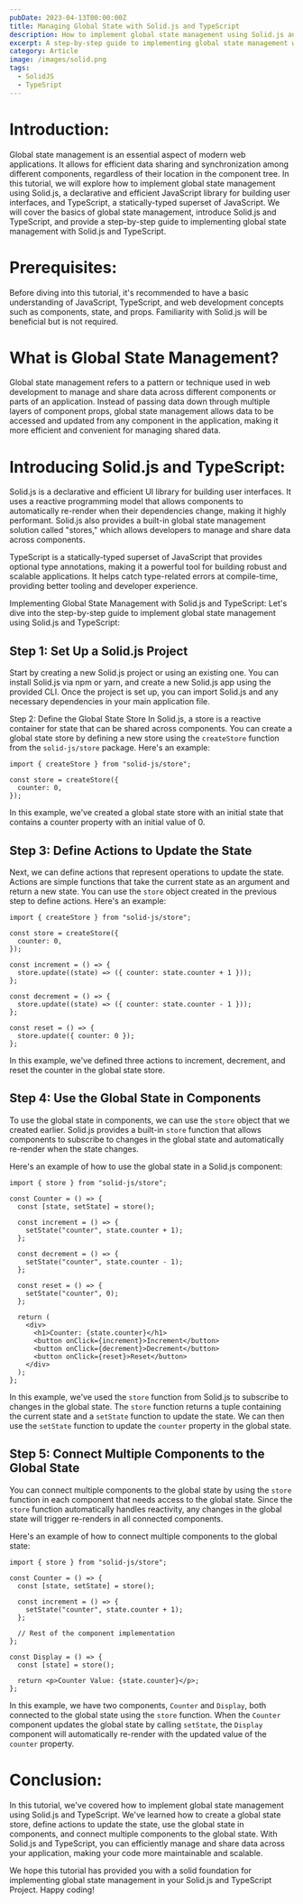 ```yaml
---
pubDate: 2023-04-13T00:00:00Z
title: Managing Global State with Solid.js and TypeScript
description: How to implement global state management using Solid.js and TypeScript.
excerpt: A step-by-step guide to implementing global state management with Solid.js and TypeScript.
category: Article
image: /images/solid.png
tags:
  - SolidJS
  - TypeSript
---
```


# Introduction:

Global state management is an essential aspect of modern web applications. It allows for efficient data sharing and synchronization among different components, regardless of their location in the component tree. In this tutorial, we will explore how to implement global state management using Solid.js, a declarative and efficient JavaScript library for building user interfaces, and TypeScript, a statically-typed superset of JavaScript. We will cover the basics of global state management, introduce Solid.js and TypeScript, and provide a step-by-step guide to implementing global state management with Solid.js and TypeScript.

# Prerequisites:

Before diving into this tutorial, it's recommended to have a basic understanding of JavaScript, TypeScript, and web development concepts such as components, state, and props. Familiarity with Solid.js will be beneficial but is not required.

# What is Global State Management?

Global state management refers to a pattern or technique used in web development to manage and share data across different components or parts of an application. Instead of passing data down through multiple layers of component props, global state management allows data to be accessed and updated from any component in the application, making it more efficient and convenient for managing shared data.

# Introducing Solid.js and TypeScript:

Solid.js is a declarative and efficient UI library for building user interfaces. It uses a reactive programming model that allows components to automatically re-render when their dependencies change, making it highly performant. Solid.js also provides a built-in global state management solution called "stores," which allows developers to manage and share data across components.

TypeScript is a statically-typed superset of JavaScript that provides optional type annotations, making it a powerful tool for building robust and scalable applications. It helps catch type-related errors at compile-time, providing better tooling and developer experience.

Implementing Global State Management with Solid.js and TypeScript:
Let's dive into the step-by-step guide to implement global state management using Solid.js and TypeScript:

## Step 1: Set Up a Solid.js Project

Start by creating a new Solid.js project or using an existing one. You can install Solid.js via npm or yarn, and create a new Solid.js app using the provided CLI. Once the project is set up, you can import Solid.js and any necessary dependencies in your main application file.

Step 2: Define the Global State Store
In Solid.js, a store is a reactive container for state that can be shared across components. You can create a global state store by defining a new store using the `createStore` function from the `solid-js/store` package. Here's an example:

```tsx
import { createStore } from "solid-js/store";

const store = createStore({
  counter: 0,
});
```

In this example, we've created a global state store with an initial state that contains a counter property with an initial value of 0.

## Step 3: Define Actions to Update the State

Next, we can define actions that represent operations to update the state. Actions are simple functions that take the current state as an argument and return a new state. You can use the `store` object created in the previous step to define actions. Here's an example:

```tsx
import { createStore } from "solid-js/store";

const store = createStore({
  counter: 0,
});

const increment = () => {
  store.update((state) => ({ counter: state.counter + 1 }));
};

const decrement = () => {
  store.update((state) => ({ counter: state.counter - 1 }));
};

const reset = () => {
  store.update({ counter: 0 });
};
```

In this example, we've defined three actions to increment, decrement, and reset the counter in the global state store.

## Step 4: Use the Global State in Components

To use the global state in components, we can use the `store` object that we created earlier. Solid.js provides a built-in `store` function that allows components to subscribe to changes in the global state and automatically re-render when the state changes.

Here's an example of how to use the global state in a Solid.js component:

```tsx
import { store } from "solid-js/store";

const Counter = () => {
  const [state, setState] = store();

  const increment = () => {
    setState("counter", state.counter + 1);
  };

  const decrement = () => {
    setState("counter", state.counter - 1);
  };

  const reset = () => {
    setState("counter", 0);
  };

  return (
    <div>
      <h1>Counter: {state.counter}</h1>
      <button onClick={increment}>Increment</button>
      <button onClick={decrement}>Decrement</button>
      <button onClick={reset}>Reset</button>
    </div>
  );
};
```

In this example, we've used the `store` function from Solid.js to subscribe to changes in the global state. The `store` function returns a tuple containing the current state and a `setState` function to update the state. We can then use the `setState` function to update the `counter` property in the global state.

## Step 5: Connect Multiple Components to the Global State

You can connect multiple components to the global state by using the `store` function in each component that needs access to the global state. Since the `store` function automatically handles reactivity, any changes in the global state will trigger re-renders in all connected components.

Here's an example of how to connect multiple components to the global state:

```tsx
import { store } from "solid-js/store";

const Counter = () => {
  const [state, setState] = store();

  const increment = () => {
    setState("counter", state.counter + 1);
  };

  // Rest of the component implementation
};

const Display = () => {
  const [state] = store();

  return <p>Counter Value: {state.counter}</p>;
};
```

In this example, we have two components, `Counter` and `Display`, both connected to the global state using the `store` function. When the `Counter` component updates the global state by calling `setState`, the `Display` component will automatically re-render with the updated value of the `counter` property.

# Conclusion:

In this tutorial, we've covered how to implement global state management using Solid.js and TypeScript. We've learned how to create a global state store, define actions to update the state, use the global state in components, and connect multiple components to the global state. With Solid.js and TypeScript, you can efficiently manage and share data across your application, making your code more maintainable and scalable.

We hope this tutorial has provided you with a solid foundation for implementing global state management in your Solid.js and TypeScript Project. Happy coding!
